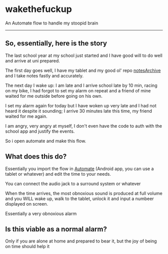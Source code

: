 # wakethefuckup
An Automate flow to handle my stoopid brain

---

## So, essentially, here is the story

The last school year at my school just started and I have good will to do well and arrive at uni prepared.

The first day goes well, I  have my tablet and my good ol' repo [notesArchive](https:/github.com/MatMasit/notesArchive) and I take notes fastly and accurately.

The next day I wake up: I am late and I arrive school late by 10 min, racing on my bike, I had forgot to set my alarm on repeat and a friend of mine waited for me outside before going on his own.

I set my alarm again for today but I have woken up very late and I had not heard it despite it sounding; I arrive 30 minutes late this time, my friend waited for me again.

I am angry, very angry at myself, I don't even have the code to auth with the school app and justify the events.

So i open automate and make this flow.

## What does this do?

Essentially you import the flow in [Automate](https://llamalab.com/automate/) (Android app, you can use a tablet or whatever) and edit the time to your needs.

You can connect the audio jack to a surround system or whatever


When the time arrives, the most obnoxious sound is produced at full volume and you WILL wake up, walk to the tablet, unlock it and input a numbeer displayed on screen.


Essentially a very obnoxious alarm


## Is this viable as a normal alarm?


Only if you are alone at home and prepared to bear it, but the joy of being on time should help it
